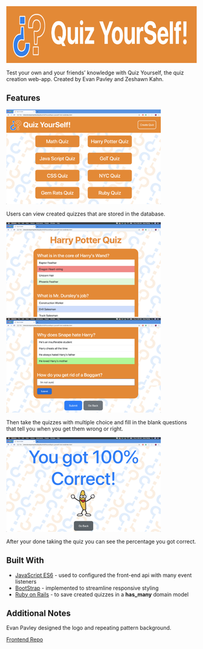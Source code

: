 <img alt="qysLogo" src="quiz_yo_self_api/Screenshots/qysLOGO.png" width="749px" height="150px">

Test your own and your friends’ knowledge with Quiz Yourself, the quiz creation web-app.
Created by Evan Pavley and Zeshawn Kahn.

## Features

<img alt="qysScreenshot" src="quiz_yo_self_api/Screenshots/qysHOMEss.png" width="409px" height="250px">

Users can view created quizzes that are stored in the database.

<img alt="qysScreenshot" src="quiz_yo_self_api/Screenshots/qysMCss.png" width="409px" height="250px">
<img alt="qysScreenshot" src="quiz_yo_self_api/Screenshots/qysFIss.png" width="409px" height="250px">

Then take the quizzes with multiple choice and fill in the blank questions that tell you when you get them wrong or right.

<img alt="qysScreenshot" src="quiz_yo_self_api/Screenshots/qysFINISHss.png" width="409px" height="250px">

After your done taking the quiz you can see the percentage you got correct.

## Built With

* [JavaScript ES6](https://developer.mozilla.org/en-US/docs/Web/JavaScript) - used to configured the front-end api with many event listeners
* [BootStrap](https://getbootstrap.com/) - implemented to streamline responsive styling
* [Ruby on Rails](https://rubyonrails.org/) - to save created quizzes in a **has_many** domain model

## Additional Notes

Evan Pavley designed the logo and repeating pattern background.

[Frontend Repo](https://github.com/EvanPavley/quiz-yourself-front-end)
